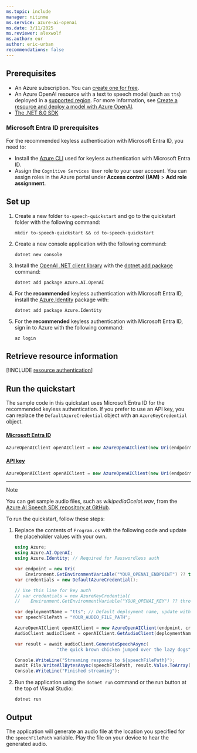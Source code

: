 ```yaml
---
ms.topic: include
manager: nitinme
ms.service: azure-ai-openai
ms.date: 3/11/2025
ms.reviewer: alexwolf
ms.author: eur
author: eric-urban
recommendations: false
---
```


## Prerequisites

- An Azure subscription. You can [create one for free](https://azure.microsoft.com/free/cognitive-services?azure-portal=true).
- An Azure OpenAI resource with a text to speech model (such as `tts`) deployed in a [supported region](../concepts/models.md?tabs=standard-audio#standard-deployment-regional-models-by-endpoint). For more information, see [Create a resource and deploy a model with Azure OpenAI](../how-to/create-resource.md).
- [The .NET 8.0 SDK](https://dotnet.microsoft.com/en-us/download)

### Microsoft Entra ID prerequisites

For the recommended keyless authentication with Microsoft Entra ID, you need to:
- Install the [Azure CLI](/cli/azure/install-azure-cli) used for keyless authentication with Microsoft Entra ID.
- Assign the `Cognitive Services User` role to your user account. You can assign roles in the Azure portal under **Access control (IAM)** > **Add role assignment**.

## Set up

1. Create a new folder `to-speech-quickstart` and go to the quickstart folder with the following command:

    ```shell
    mkdir to-speech-quickstart && cd to-speech-quickstart
    ```

1. Create a new console application with the following command:

    ```shell
    dotnet new console
    ```

3. Install the [OpenAI .NET client library](https://www.nuget.org/packages/Azure.AI.OpenAI/) with the [dotnet add package](/dotnet/core/tools/dotnet-add-package) command:

    ```console
    dotnet add package Azure.AI.OpenAI
    ```

1. For the **recommended** keyless authentication with Microsoft Entra ID, install the [Azure.Identity](https://www.nuget.org/packages/Azure.Identity) package with:

    ```console
    dotnet add package Azure.Identity
    ```

1. For the **recommended** keyless authentication with Microsoft Entra ID, sign in to Azure with the following command:

    ```console
    az login
    ```

## Retrieve resource information

[!INCLUDE [resource authentication](resource-authentication.md)]

## Run the quickstart

The sample code in this quickstart uses Microsoft Entra ID for the recommended keyless authentication. If you prefer to use an API key, you can replace the `DefaultAzureCredential` object with an `AzureKeyCredential` object. 

#### [Microsoft Entra ID](#tab/keyless)

```csharp
AzureOpenAIClient openAIClient = new AzureOpenAIClient(new Uri(endpoint), new DefaultAzureCredential()); 
```

#### [API key](#tab/api-key)

```csharp
AzureOpenAIClient openAIClient = new AzureOpenAIClient(new Uri(endpoint), new AzureKeyCredential(key));
```
---

> [!NOTE]
> You can get sample audio files, such as *wikipediaOcelot.wav*, from the [Azure AI Speech SDK repository at GitHub](https://github.com/Azure-Samples/cognitive-services-speech-sdk/tree/master/sampledata/audiofiles).

To run the quickstart, follow these steps:

1. Replace the contents of `Program.cs` with the following code and update the placeholder values with your own.
    
    ```csharp
    using Azure;
    using Azure.AI.OpenAI;
    using Azure.Identity; // Required for Passwordless auth
    
    var endpoint = new Uri(
        Environment.GetEnvironmentVariable("YOUR_OPENAI_ENDPOINT") ?? throw new ArgumentNullException());
    var credentials = new DefaultAzureCredential();

    // Use this line for key auth
    // var credentials = new AzureKeyCredential(
    //    Environment.GetEnvironmentVariable("YOUR_OPENAI_KEY") ?? throw new ArgumentNullException());

    var deploymentName = "tts"; // Default deployment name, update with your own if necessary
    var speechFilePath = "YOUR_AUDIO_FILE_PATH";
    
    AzureOpenAIClient openAIClient = new AzureOpenAIClient(endpoint, credentials);
    AudioClient audioClient = openAIClient.GetAudioClient(deploymentName);
    
    var result = await audioClient.GenerateSpeechAsync(
                    "the quick brown chicken jumped over the lazy dogs");
    
    Console.WriteLine("Streaming response to ${speechFilePath}");
    await File.WriteAllBytesAsync(speechFilePath, result.Value.ToArray());
    Console.WriteLine("Finished streaming");
    ```

1. Run the application using the `dotnet run` command or the run button at the top of Visual Studio:

    ```dotnetcli
    dotnet run
    ```

## Output

The application will generate an audio file at the location you specified for the `speechFilePath` variable. Play the file on your device to hear the generated audio.

